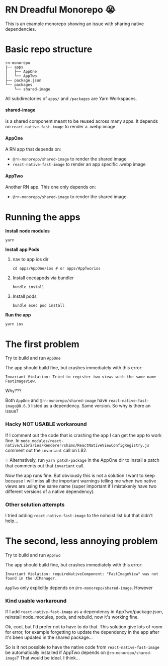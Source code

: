 # RN Dreadful Monorepo 😭
This is an example monorepo showing an issue with sharing native dependencies.

# Basic repo structure

```text
rn-monorepo
├── apps
│   ├── AppOne
│   └── AppTwo
├── package.json
└── packages
    └── shared-image
```

All subdirectories of `apps/` and `/packages` are Yarn Workspaces.

#### shared-image
is a shared component meant to be reused across many apps. It depends on `react-native-fast-image` to render a .webp image.

#### AppOne
A RN app that depends on:
- `@rn-monorepo/shared-image` to render the shared image
- `react-native-fast-image` to render an app specific .webp image

#### AppTwo
Another RN app. This one only depends on:
- `@rn-monorepo/shared-image` to render the shared image.

# Running the apps

**Install node modules**
```shell
yarn
```

**Install app Pods**

1. nav to app ios dir
    ```shell
    cd apps/AppOne/ios # or apps/AppTwo/ios
    ```
2. Install cocoapods via bundler
    ```shell
    bundle install
    ```
3. Install pods
    ```shell
    bundle exec pod install
    ```

**Run the app**
```shell
yarn ios
```

# The first problem

Try to build and run `AppOne`

The app should build fine, but crashes immediately with this error:
```
Invariant Violation: Tried to register two views with the same name FastImageView.
```

Why???

Both `AppOne` and `@rn-monorepo/shared-image` have `react-native-fast-image@8.6.3` listed as a dependency. Same version. So why is there an issue?

### Hacky NOT USABLE workaround

If I comment out the code that is crashing the app I can get the app to work fine. In `node_modules/react-native/Libraries/Renderer/shims/ReactNativeViewConfigRegistry.js` comment out the `invariant` call on L82.

💡 Alternatively, run `yarn patch-package` in the AppOne dir to install a patch that comments out that `invariant` call.

Now the app runs fine. But obviously this is not a solution I want to keep because I will miss all the important warnings telling me when two native views are using the same name (super important if I mistakenly have two different versions of a native dependency).

### Other solution attempts

I tried adding `react-native-fast-image` to the nohoist list but that didn't help...


# The second, less annoying problem

Try to build and run `AppTwo`

The app should build fine, but crashes immediately with this error:
```
Invariant Violation: requireNativeComponent: "FastImageView" was not found in the UIManager.
```

`AppTwo` only explicitly depends on `@rn-monorepo/shared-image`. However

### Kind usable workaround

If I add `react-native-fast-image` as a dependency in AppTwo/package.json, reinstall node_modules, pods, and rebuild, now it's working fine.

Ok, cool, but I'd prefer not to have to do that. This solution give lots of room for error, for example forgetting to update the dependency in the app after it's been updated in the shared package...

So is it not possible to have the native code from `react-native-fast-image` be automatically installed if AppTwo depends on `@rn-monorepo/shared-image`? That would be ideal. I think...
